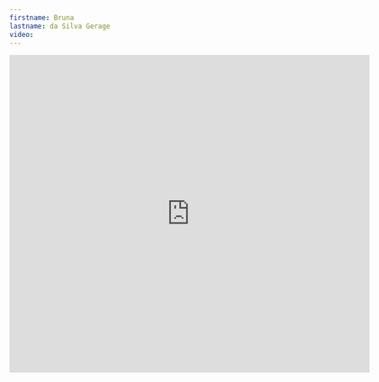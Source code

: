```yaml
--- 
firstname: Bruna
lastname: da Silva Gerage
video: 
--- 
```


<iframe src="https://player.vimeo.com/video/560840915" width="640" height="564" frameborder="0" allow="autoplay; fullscreen" allowfullscreen></iframe>